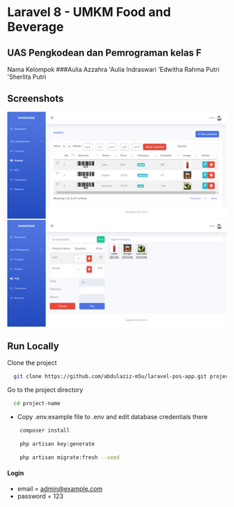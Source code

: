 # Laravel 8 - UMKM Food and Beverage

## UAS Pengkodean dan Pemrograman kelas F
Nama Kelompok
###Aulia Azzahra
'Aulia Indraswari 
'Edwitha Rahma Putri
'Sherlita Putri

## Screenshots

![preview img](/preview.png)
![preview img](/preview2.png)

## Run Locally

Clone the project

```bash
  git clone https://github.com/abdulaziz-m5u/laravel-pos-app.git project-name
```

Go to the project directory

```bash
  cd project-name
```

-   Copy .env.example file to .env and edit database credentials there

```bash
    composer install
```

```bash
    php artisan key:generate
```

```bash
    php artisan migrate:fresh --seed
```

#### Login

-   email = admin@example.com
-   password = 123
